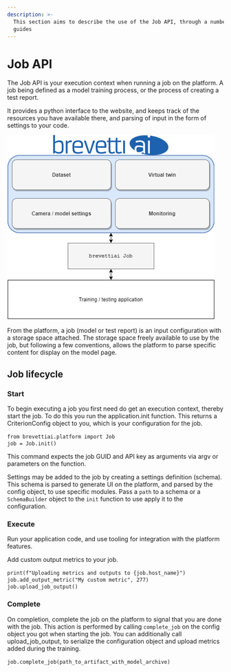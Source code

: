 ```yaml
---
description: >-
  This section aims to describe the use of the Job API, through a number of
  guides
---
```


# Job API

The Job API is your execution context when running a job on the platform. A job being defined as a model training process, or the process of creating a test report.

It provides a python interface to the website, and keeps track of the resources you have available there, and parsing of input in the form of settings to your code.

![](BrevettiAI_Job_API.png)

From the platform, a job \(model or test report\) is an input configuration with a storage space attached. The storage space freely available to use by the job, but following a few conventions, allows the platform to parse specific content for display on the model page.

## Job lifecycle

### Start

To begin executing a job you first need do get an execution context, thereby start the job. To do this you run the application.init function. This returns a CriterionConfig object to you, which is your configuration for the job.

```text
from brevettiai.platform import Job
job = Job.init()
```

This command expects the job GUID and API key as arguments via argv or parameters on the function.

Settings may be added to the job by creating a settings definition \(schema\). This schema is parsed to generate UI on the platform, and parsed by the config object, to use specific modules. Pass a `path` to a schema or a `SchemaBuilder` object to the `init` function to use apply it to the configuration.

### Execute

Run your application code, and use tooling for integration with the platform features.

Add custom output metrics to your job.

```text
print(f"Uploading metrics and outputs to {job.host_name}")
job.add_output_metric("My custom metric", 277)
job.upload_job_output()
```

### Complete

On completion, complete the job on the platform to signal that you are done with the job. This action is performed by calling `complete_job` on the config object you got when starting the job. You can additionally call upload\_job\_output, to serialize the configuration object and upload metrics added during the training. 

```text
job.complete_job(path_to_artifact_with_model_archive)
```

